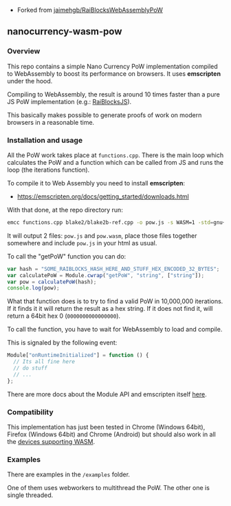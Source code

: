 - Forked from [jaimehgb/RaiBlocksWebAssemblyPoW](https://github.com/jaimehgb/RaiBlocksWebAssemblyPoW)

## nanocurrency-wasm-pow

### Overview

This repo contains a simple Nano Currency PoW implementation compiled to WebAssembly
to boost its performance on browsers. It uses **emscripten** under the hood.

Compiling to WebAssembly, the result is around 10 times faster than a pure JS PoW implementation (e.g.: [RaiBlocksJS](https://github.com/SergiySW/RaiBlocksJS/blob/master/rai.pow.js)).

This basically makes possible to generate proofs of work on modern browsers in a reasonable time.

### Installation and usage

All the PoW work takes place at <code>functions.cpp</code>.
There is the main loop which calculates the PoW and a function which
can be called from JS and runs the loop (the iterations function).

To compile it to Web Assembly you need to install **emscripten**:

- https://emscripten.org/docs/getting_started/downloads.html

With that done, at the repo directory run:

```bash
emcc functions.cpp blake2/blake2b-ref.cpp -o pow.js -s WASM=1 -std=gnu++11 -O3 -s EXPORTED_FUNCTIONS='["_getPowLight", "_getPowHeavy"]' -s EXTRA_EXPORTED_RUNTIME_METHODS='["ccall"]'
```

It will output 2 files: `pow.js` and `pow.wasm`, place those files together
somewhere and include `pow.js` in your html as usual.

To call the "getPoW" function you can do:

```javascript
var hash = "SOME_RAIBLOCKS_HASH_HERE_AND_STUFF_HEX_ENCODED_32_BYTES";
var calculatePoW = Module.cwrap("getPoW", "string", ["string"]);
var pow = calculatePoW(hash);
console.log(pow);
```

What that function does is to try to find a valid PoW in 10,000,000 iterations.
If it finds it it will return the result as a hex string.
If it does not find it, will return a 64bit hex 0 (`0000000000000000`).

To call the function, you have to wait for WebAssembly to load and compile.

This is signaled by the following event:

```javascript
Module["onRuntimeInitialized"] = function () {
  // Its all fine here
  // do stuff
  // ...
};
```

There are more docs about the Module API and emscripten itself [here](http://kripken.github.io/emscripten-site/docs/porting/connecting_cpp_and_javascript/index.html).

### Compatibility

This implementation has just been tested in Chrome (Windows 64bit), Firefox (Windows 64bit) and Chrome (Android) but should also work in
all the [devices supporting WASM](https://developer.mozilla.org/en-US/docs/WebAssembly#Browser_compatibility).

### Examples

There are examples in the `/examples` folder.

One of them uses webworkers to multithread the PoW. The other one is single threaded.
